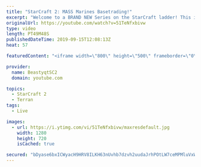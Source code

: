 ```yaml
---
title: "StarCraft 2: MASS Marines Basetrading!"
excerpt: "Welcome to a BRAND NEW Series on the StarCraft ladder! This is the \"Mass Marines to Grandmaster\" challenge, where the only attacking unit that I'm allowed to make is Marines - and that's it! I am allowed to make Medivacs just so that the gaemplay is not too monotonous, but I believe I could even make"
originalUrl: https://youtube.com/watch?v=51TeNfxbivw
type: video
length: PT49M48S
publishedDateTime: 2019-09-15T12:08:13Z
heat: 57

featuredContent: "<iframe width=\"800\" height=\"500\" frameborder=\"0\" src=\"https://www.youtube.com/embed/51TeNfxbivw\" allow=\"accelerometer; autoplay; encrypted-media; gyroscope; picture-in-picture\" allowfullscreen></iframe>"

provider:
  name: BeastyqtSC2
  domain: youtube.com

topics:
  - StarCraft 2
  - Terran
tags:
  - Live

images:
  - url: https://i.ytimg.com/vi/51TeNfxbivw/maxresdefault.jpg
    width: 1280
    height: 720
    isCached: true

secured: "bDyase6bxICWyacH9HRV8ILKH63nUvhb7dzvh2uudaJrhPOtLW7ceMPMluVxWqjV8dThPRL95bFTbXgOY4Db1eh17jLDyzBn9frIm9mb9p7YO91c6J9ALE1mjdSlE5pkpNrwpmtIEMlUpCze+x3F2ESaJyFoDRkjAkHbI/cmwuTVLT6Kl78KIC4bQbM8ZukiXJhIBu/3hlxc47Fc6wfbBmJ0/fh/9FVIlmcXqE+FJ+Pl30qqzQB4WmAYq27DwOKfZAjXpmZrIPC0XrznVHyN3TpXS1oWVkgBofuXqvjkETrOYy70yYNPgTFNlDx9cmlJ5Kg7cLcB+6thnkB7ECh/VlbuR0KvwydA/wMfRNZpdEB/SpSyK8H3HMgdv0IA2OD3Ua9S1MzII9Cn32zz/tBapEdnDicYMRVyRmHGg6vtNUU=;ikiZXa9mA9Q7l+h0QvYnQw=="
---
```


